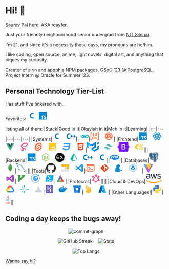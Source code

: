 # Hi! 👋
Saurav Pal here. AKA resyfer.
 
Just your friendly neighbourhood senior undergrad from [NIT Silchar](http://nits.ac.in/).
 
I'm 21, and since it's a necessity these days, my pronouns are he/him.
 
I like coding, open source, anime, light novels, digital art, and anything that piques my curiosity.
 
Creator of [sirin](https://www.npmjs.com/package/sirin) and [apophis](https://www.npmjs.com/package/apophis) NPM packages, [GSoC '23 @ PostgreSQL](https://summerofcode.withgoogle.com/programs/2023/projects/Djrl5w5B), Project Intern @ Oracle for Summer '23.

## Personal Technology Tier-List

Has stuff I've tinkered with.

Favorites: <img title="C" height="30" src="./img/c.svg">&nbsp;<img title="TypeScript" height="30" src="./img/typescript.svg">

listing all of them:
|Stack|Good In It|Okayish in it|Meh in it|Learning|
|:--|---|---|---|---|
|Systems|<img title="C" height="30" src="./img/c.svg">&emsp;<img title="C++" height="30" src="./img/cpp.svg">||<img title="Go" height="30" src="./img/go.svg">|<img title="Assembly" height="30" src="./img/assembly.svg">&emsp;<img title="Rust" height="30" src="./img/rust.svg">|
|Frontend|<img title="TypeScript" height="30" src="./img/typescript.svg">&emsp;<img title="React" height="30" src="./img/reactjs.svg">&emsp;<img title="Vue 3" height="30" src="./img/vue.svg">&emsp;<img title="Syntactically Awesome Style Sheets (Sass)" height="30" src="./img/sass.svg">&emsp;<img title="Svelte" height="30" src="./img/svelte.svg">&emsp;<img title="JavaScript" height="30" src="./img/javascript.svg">&emsp;<img title="CSS 3" height="30" src="./img/css.svg">&emsp;<img title="HTML 5" height="30" src="./img/html.svg">|<img title="Material UI" height="30" src="./img/materialui.svg">&emsp;<img title="Tailwind CSS" height="30" src="./img/tailwindcss.svg">&emsp;<img title="Bootstrap 5" height="30" src="./img/bootstrap5.svg">&emsp;<img title="EJS" height="30" src="./img/ejs.svg">|||
|Backend|<img title="TypeScript" height="30" src="./img/typescript.svg">&emsp;<img title="NodeJS" height="30" src="./img/nodejs.svg">&emsp;<img title="ExpressJS" height="30" src="./img/express.svg">&emsp;<img title="Prisma" height="30" src="./img/prisma.svg">&emsp;<img title="C++" height="30" src="./img/cpp.svg">&emsp;<img title="C" height="30" src="./img/c.svg">||<img title="PHP 7" height="30" src="./img/php.svg">||
|Databases|<img title="PostgreSQL" height="30" src="./img/postgresql.svg">&emsp;<img title="MongoDB" height="30" src="./img/mongodb.svg">|<img title="MySQL" height="30" src="./img/mysql.svg">|||
|Tools|<img title="GitHub" height="30" src="./img/github.svg">&emsp;<img title="PNPM" height="30" src="./img/pnpm.svg">&emsp;<img title="Visual Studio Code" height="30" src="./img/vscode.svg">|<img title="Bash and Fish Script" height="30" src="./img/console.svg">&emsp;<img title="Git" height="30" src="./img/git.svg">&emsp;<img title="Yarn 1" height="30" src="./img/yarn.svg">&emsp;<img title="Webpack" height="30" src="./img/webpack.svg">&emsp;|<img title="Vite" height="30" src="./img/vite.svg">&emsp;<img title="Visual Studio" height="30" src="./img/visualstudio.svg">|<img title="Vim & NeoVim" height="30" src="./img/vim.svg">&emsp;<img title="Lua" height="30" src="./img/lua.svg">&emsp;<img title="Powershell" height="30" src="./img/powershell.svg">|<img title="CMake" height="30" src="./img/cmake.svg">|
|Protocols|<img title="GraphQL" height="30" src="./img/graphql.svg">||||
|Cloud & DevOps|<img title="Amazon Web Services (AWS)" height="30" src="./img/aws.svg">&emsp;<img title="Google Cloud Platform (gcp)" height="30" src="./img/gcp.svg">&emsp;<img title="Netlify" height="30" src="./img/netlify.svg">&emsp;<img title="Vercel" height="30" src="./img/vercel.svg">|<img title="Heroku" height="30" src="./img/heroku.svg">&emsp;<img title="Docker & Docker Compose" height="30" src="./img/docker.svg">&emsp;<img title="BitBucket" height="30" src="./img/bitbucket.svg">|<img title="Firebase" height="30" src="./img/firebase.svg">&emsp;<img title="Azure" height="30" src="./img/azure.svg">||
|Other Languages||<img title="Python 3" height="30" src="./img/python.svg">|<img title="Java" height="30" src="./img/java.svg">||

## Coding a day keeps the bugs away!
 
<div align="center" width=100%>
 
![commit-graph](https://github-readme-activity-graph.vercel.app/graph?username=resyfer&theme=react-dark&area=true)

![GitHub Streak](https://streak-stats.demolab.com?user=resyfer&theme=react&border_radius=10&date_format=M%20j%5B%2C%20Y%5D)&emsp;
![Stats](https://github-readme-stats.vercel.app/api?username=resyfer&theme=radical&show_icons=true)

![Top Langs](https://github-readme-stats.vercel.app/api/top-langs/?username=resyfer&layout=donut&theme=radical&langs_count=8)
</div>

[Wanna say hi?](https://mail.google.com/mail/u/0/?view=cm&fs=1&to=resyfer.dev@gmail.com&tf=1)
